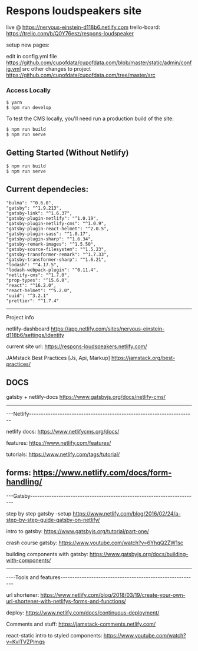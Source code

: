 # Respons loudspeakers site

live @ https://nervous-einstein-d118b6.netlify.com
trello-board: https://trello.com/b/Q0Y76esz/respons-loudspeaker


setup new pages:

edit in config.yml file<br/>https://github.com/cupofdata/cupofdata.com/blob/master/static/admin/config.yml
src other changes to project <br/>https://github.com/cupofdata/cupofdata.com/tree/master/src


### Access Locally
```
$ yarn
$ npm run develop
```
To test the CMS locally, you'll need run a production build of the site:
```
$ npm run build
$ npm run serve
```

## Getting Started (Without Netlify)
```
$ npm run build
$ npm run serve
```


Current dependecies:
--------------------------------------------------
    "bulma": "^0.6.0",
    "gatsby": "^1.9.213",
    "gatsby-link": "^1.6.37",
    "gatsby-plugin-netlify": "^1.0.19",
    "gatsby-plugin-netlify-cms": "^1.0.9",
    "gatsby-plugin-react-helmet": "^2.0.5",
    "gatsby-plugin-sass": "^1.0.17",
    "gatsby-plugin-sharp": "^1.6.34",
    "gatsby-remark-images": "^1.5.50",
    "gatsby-source-filesystem": "^1.5.23",
    "gatsby-transformer-remark": "^1.7.33",
    "gatsby-transformer-sharp": "^1.6.21",
    "lodash": "^4.17.5",
    "lodash-webpack-plugin": "^0.11.4",
    "netlify-cms": "^1.7.0",
    "prop-types": "^15.6.0",
    "react": "^16.2.0",
    "react-helmet": "^5.2.0",
    "uuid": "^3.2.1"
    "prettier": "^1.7.4"
--------------------------------------------------

Project info

netlify-dashboard
https://app.netlify.com/sites/nervous-einstein-d118b6/settings/identity

current site url:
https://respons-loudspeakers.netlify.com/

JAMstack Best Practices [Js, Api, Markup]
https://jamstack.org/best-practices/

DOCS
--------------------------------------------------------------------------------
gatsby + netlify-docs
https://www.gatsbyjs.org/docs/netlify-cms/

--------------------------------------------------------------------------------
---Netlify----------------------------------------------------------------------

netlify docs:
https://www.netlifycms.org/docs/

features:
https://www.netlify.com/features/

tutorials:
https://www.netlify.com/tags/tutorial/

forms:
https://www.netlify.com/docs/form-handling/
--------------------------------------------------------------------------------
---Gatsby-----------------------------------------------------------------------

step by step gatsby -setup
https://www.netlify.com/blog/2016/02/24/a-step-by-step-guide-gatsby-on-netlify/

intro to gatsby:
https://www.gatsbyjs.org/tutorial/part-one/

crash course gatsby:
https://www.youtube.com/watch?v=6YhqQ2ZW1sc

building components with gatsby:
https://www.gatsbyjs.org/docs/building-with-components/


--------------------------------------------------------------------------------
----Tools and features----------------------------------------------------------

url shortener:
https://www.netlify.com/blog/2018/03/19/create-your-own-url-shortener-with-netlifys-forms-and-functions/

deploy:
https://www.netlify.com/docs/continuous-deployment/

Comments and stuff:
https://jamstack-comments.netlify.com/

react-static intro to styled components:
https://www.youtube.com/watch?v=KvlTVZPlmgs


<!----
**Note:** Gatsby v2 beta support is here! Check out the [gatsby-v2 branch](https://github.com/AustinGreen/gatsby-starter-netlify-cms/tree/gatsby-v2) to start using it now.



This repo contains an example business website that is built with [Gatsby](https://www.gatsbyjs.org/), and [Netlify CMS](https://www.netlifycms.org): **[Demo Link](https://gatsby-netlify-cms.netlify.com/)**.

It follows the [JAMstack architecture](https://jamstack.org) by using Git as a single source of truth, and [Netlify](https://www.netlify.com) for continuous deployment, and CDN distribution.

## Prerequisites

- Node (I recommend using v8.2.0 or higher)
- [Gatsby CLI](https://www.gatsbyjs.org/docs/)

## Getting Started (Recommended)

Netlify CMS can run in any frontend web environment, but the quickest way to try it out is by running it on a pre-configured starter site with Netlify. The example here is the Kaldi coffee company template (adapted from [One Click Hugo CMS](https://github.com/netlify-templates/one-click-hugo-cms)). Use the button below to build and deploy your own copy of the repository:

<a href="https://app.netlify.com/start/deploy?repository=https://github.com/AustinGreen/gatsby-starter-netlify-cms&amp;stack=cms"><img src="https://www.netlify.com/img/deploy/button.svg" alt="Deploy to Netlify"></a>

After clicking that button, you’ll authenticate with GitHub and choose a repository name. Netlify will then automatically create a repository in your GitHub account with a copy of the files from the template. Next, it will build and deploy the new site on Netlify, bringing you to the site dashboard when the build is complete. Next, you’ll need to set up Netlify’s Identity service to authorize users to log in to the CMS.

### Access Locally
```
$ git clone https://github.com/[GITHUB_USERNAME]/[REPO_NAME].git
$ cd [REPO_NAME]
$ yarn
$ npm run develop
```
To test the CMS locally, you'll need run a production build of the site:
```
$ npm run build
$ npm run serve
```

## Getting Started (Without Netlify)
```
$ gatsby new [SITE_DIRECTORY_NAME] https://github.com/AustinGreen/gatsby-starter-netlify-cms/
$ cd [SITE_DIRECTORY_NAME]
$ npm run build
$ npm run serve
```

### Setting up the CMS
Follow the [Netlify CMS Quick Start Guide](https://www.netlifycms.org/docs/quick-start/#authentication) to set up authentication, and hosting.

## Debugging
Windows users might encounter ```node-gyp``` errors when trying to npm install
To resolve, make sure that you have both Python 2.7 and the Visual C++ build environment installed.
```
npm config set python python2.7
npm install --global --production windows-build-tools
```

[Full details here](https://www.npmjs.com/package/node-gyp 'NPM node-gyp page')
---->
